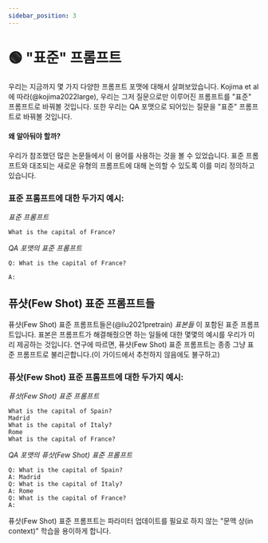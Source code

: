 ```yaml
---
sidebar_position: 3
---
```


# 🟢 "표준" 프롬프트

우리는 지금까지 몇 가지 다양한 프롬프트 포맷에 대해서 살펴보았습니다.
Kojima et al에 따라(@kojima2022large), 우리는 그저 질문으로만 이루어진 프롬프트를 "표준" 프롬프트로 바꿔볼 것입니다.
또한 우리는 QA 포맷으로 되어있는 질문을 "표준" 프롬프트로 바꿔볼 것입니다.

#### 왜 알아둬야 할까?

우리가 참조했던 많은 논문들에서 이 용어를 사용하는 것을 볼 수 있었습니다.
표준 프롬프트와 대조되는 새로운 유형의 프롬프트에 대해 논의할 수 있도록 이를 미리 정의하고 있습니다.

### 표준 프롬프트에 대한 두가지 예시:


_표준 프롬프트_
```
What is the capital of France?
```

_QA 포맷의 표준 프롬프트_
```
Q: What is the capital of France?

A:
```

## 퓨샷(Few Shot) 표준 프롬프트들

퓨샷(Few Shot) 표준 프롬프트들은(@liu2021pretrain) _표본들_ 이 포함된 표준 프롬프트입니다.
표본은 프롬프트가 해결해줬으면 하는 일들에 대한 몇몇의 예시를 우리가 미리 제공하는 것입니다.
연구에 따르면, 퓨샷(Few Shot) 표준 프롬프트는 종종 그냥 표준 프롬프트로 불리곤합니다.(이 가이드에서 추천하지 않음에도 불구하고)

### 퓨삿(Few Shot) 표준 프롬프트에 대한 두가지 예시:

_퓨삿(Few Shot) 표준 프롬프트_

```
What is the capital of Spain?
Madrid
What is the capital of Italy?
Rome
What is the capital of France?
```

_QA 포맷의 퓨삿(Few Shot) 표준 프롬프트_
```
Q: What is the capital of Spain?
A: Madrid
Q: What is the capital of Italy?
A: Rome
Q: What is the capital of France?
A:
```

퓨삿(Few Shot) 표준 프롬프트는 파라미터 업데이트를 필요로 하지 않는 "문맥 상(in context)" 학습을 용이하게 합니다.

